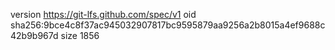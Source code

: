 version https://git-lfs.github.com/spec/v1
oid sha256:9bce4c8f37ac945032907817bc9595879aa9256a2b8015a4ef9688c42b9b967d
size 1856
